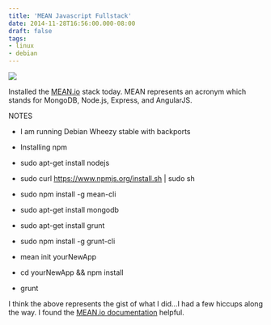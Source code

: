 ```yaml
---
title: 'MEAN Javascript Fullstack'
date: 2014-11-28T16:56:00.000-08:00
draft: false
tags: 
- linux
- debian
---
```


[![](http://3.bp.blogspot.com/-pXyPuoindVE/VHkaz0FeD-I/AAAAAAAADts/tNr_p62jeHY/s1600/ninja.png)](http://3.bp.blogspot.com/-pXyPuoindVE/VHkaz0FeD-I/AAAAAAAADts/tNr_p62jeHY/s1600/ninja.png)

Installed the [MEAN.io](http://mean.io/) stack today. MEAN represents an acronym which stands for MongoDB, Node.js, Express, and AngularJS.  
  
NOTES  
  

*   I am running Debian Wheezy stable with backports
*   Installing npm

*   sudo apt-get install nodejs
*   sudo curl https://www.npmjs.org/install.sh | sudo sh
*   sudo npm install -g mean-cli
*   sudo apt-get install mongodb
*   sudo apt-get install grunt
*   sudo npm install -g grunt-cli
*   mean init yourNewApp
*   cd yourNewApp && npm install
*   grunt

I think the above represents the gist of what I did...I had a few hiccups along the way. I found the [MEAN.io documentation](http://learn.mean.io/) helpful.